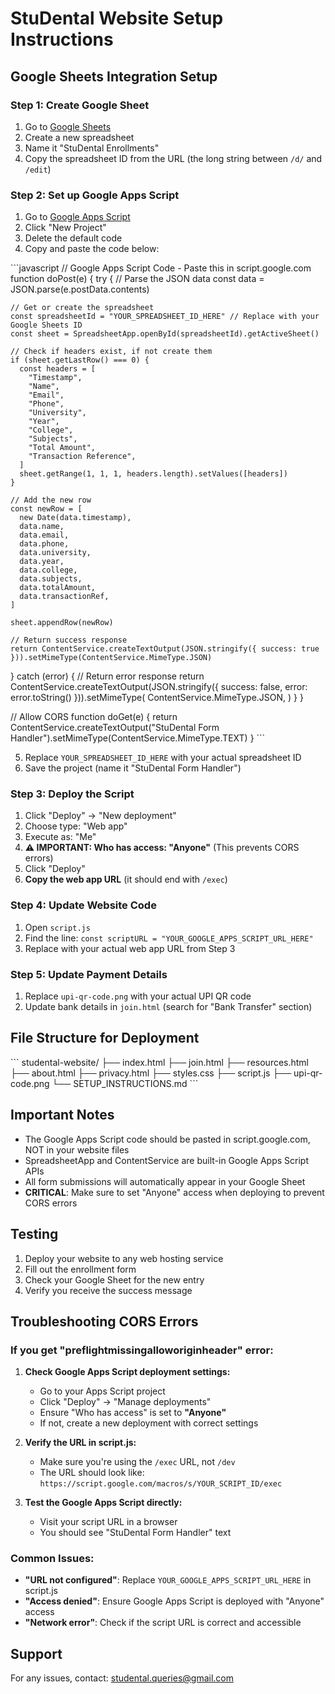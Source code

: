 # StuDental Website Setup Instructions

## Google Sheets Integration Setup

### Step 1: Create Google Sheet
1. Go to [Google Sheets](https://sheets.google.com)
2. Create a new spreadsheet
3. Name it "StuDental Enrollments"
4. Copy the spreadsheet ID from the URL (the long string between `/d/` and `/edit`)

### Step 2: Set up Google Apps Script
1. Go to [Google Apps Script](https://script.google.com)
2. Click "New Project"
3. Delete the default code
4. Copy and paste the code below:

\`\`\`javascript
// Google Apps Script Code - Paste this in script.google.com
function doPost(e) {
  try {
    // Parse the JSON data
    const data = JSON.parse(e.postData.contents)

    // Get or create the spreadsheet
    const spreadsheetId = "YOUR_SPREADSHEET_ID_HERE" // Replace with your Google Sheets ID
    const sheet = SpreadsheetApp.openById(spreadsheetId).getActiveSheet()

    // Check if headers exist, if not create them
    if (sheet.getLastRow() === 0) {
      const headers = [
        "Timestamp",
        "Name",
        "Email",
        "Phone",
        "University",
        "Year",
        "College",
        "Subjects",
        "Total Amount",
        "Transaction Reference",
      ]
      sheet.getRange(1, 1, 1, headers.length).setValues([headers])
    }

    // Add the new row
    const newRow = [
      new Date(data.timestamp),
      data.name,
      data.email,
      data.phone,
      data.university,
      data.year,
      data.college,
      data.subjects,
      data.totalAmount,
      data.transactionRef,
    ]

    sheet.appendRow(newRow)

    // Return success response
    return ContentService.createTextOutput(JSON.stringify({ success: true })).setMimeType(ContentService.MimeType.JSON)
  } catch (error) {
    // Return error response
    return ContentService.createTextOutput(JSON.stringify({ success: false, error: error.toString() })).setMimeType(
      ContentService.MimeType.JSON,
    )
  }
}

// Allow CORS
function doGet(e) {
  return ContentService.createTextOutput("StuDental Form Handler").setMimeType(ContentService.MimeType.TEXT)
}
\`\`\`

5. Replace `YOUR_SPREADSHEET_ID_HERE` with your actual spreadsheet ID
6. Save the project (name it "StuDental Form Handler")

### Step 3: Deploy the Script
1. Click "Deploy" → "New deployment"
2. Choose type: "Web app"
3. Execute as: "Me"
4. **⚠️ IMPORTANT: Who has access: "Anyone"** (This prevents CORS errors)
5. Click "Deploy"
6. **Copy the web app URL** (it should end with `/exec`)

### Step 4: Update Website Code
1. Open `script.js`
2. Find the line: `const scriptURL = "YOUR_GOOGLE_APPS_SCRIPT_URL_HERE"`
3. Replace with your actual web app URL from Step 3

### Step 5: Update Payment Details
1. Replace `upi-qr-code.png` with your actual UPI QR code
2. Update bank details in `join.html` (search for "Bank Transfer" section)

## File Structure for Deployment
\`\`\`
studental-website/
├── index.html
├── join.html
├── resources.html
├── about.html
├── privacy.html
├── styles.css
├── script.js
├── upi-qr-code.png
└── SETUP_INSTRUCTIONS.md
\`\`\`

## Important Notes
- The Google Apps Script code should be pasted in script.google.com, NOT in your website files
- SpreadsheetApp and ContentService are built-in Google Apps Script APIs
- All form submissions will automatically appear in your Google Sheet
- **CRITICAL**: Make sure to set "Anyone" access when deploying to prevent CORS errors

## Testing
1. Deploy your website to any web hosting service
2. Fill out the enrollment form
3. Check your Google Sheet for the new entry
4. Verify you receive the success message

## Troubleshooting CORS Errors

### If you get "preflightmissingalloworiginheader" error:
1. **Check Google Apps Script deployment settings:**
   - Go to your Apps Script project
   - Click "Deploy" → "Manage deployments"
   - Ensure "Who has access" is set to **"Anyone"**
   - If not, create a new deployment with correct settings

2. **Verify the URL in script.js:**
   - Make sure you're using the `/exec` URL, not `/dev`
   - The URL should look like: `https://script.google.com/macros/s/YOUR_SCRIPT_ID/exec`

3. **Test the Google Apps Script directly:**
   - Visit your script URL in a browser
   - You should see "StuDental Form Handler" text

### Common Issues:
- **"URL not configured"**: Replace `YOUR_GOOGLE_APPS_SCRIPT_URL_HERE` in script.js
- **"Access denied"**: Ensure Google Apps Script is deployed with "Anyone" access
- **"Network error"**: Check if the script URL is correct and accessible

## Support
For any issues, contact: studental.queries@gmail.com
